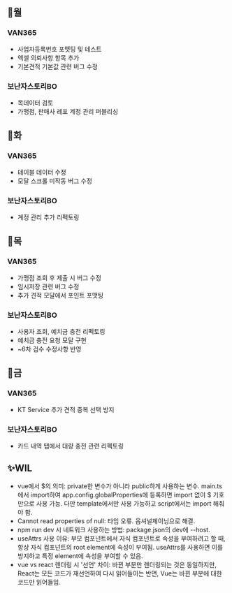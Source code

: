 ## 📌월

### VAN365

- 사업자등록번호 포맷팅 및 테스트
- 엑셀 의뢰사항 항목 추가
- 기본견적 기본값 관련 버그 수정

### 보난자스토리BO

- 목데이터 검토
- 가맹점, 판매사 레포 계정 관리 퍼블리싱

## 📌화

### VAN365

- 테이블 데이터 수정
- 모달 스크롤 미작동 버그 수정

### 보난자스토리BO

- 계정 관리 추가 리펙토링

## 📌목

### VAN365

- 가맹점 조회 후 제출 시 버그 수정
- 임시저장 관련 버그 수정
- 추가 견적 모달에서 포인트 포맷팅

### 보난자스토리BO

- 사용자 조회, 예치금 충전 리펙토링
- 예치금 충전 요청 모달 구현
- ~6차 검수 수정사항 반영

## 📌금

### VAN365

- KT Service 추가 견적 중복 선택 방지

### 보난자스토리BO

- 카드 내역 탭에서 대량 충전 관련 리펙토링

## ✨WIL

- vue에서 $의 의미: private한 변수가 아니라 public하게 사용하는 변수. main.ts에서 import하여 app.config.globalProperties에 등록하면 import 없이 $ 기호만으로 사용 가능. 다만 template에서만 사용 가능하고 script에서는 import 해줘야 함.
- Cannot read properties of null: 타입 오류. 옵셔널체이닝으로 해결.
- npm run dev 시 네트워크 사용하는 방법: package.json의 dev에 --host.
- useAttrs 사용 이유: 부모 컴포넌트에서 자식 컴포넌트로 속성을 부여하려고 할 때, 항상 자식 컴포넌트의 root element에 속성이 부여됨. useAttrs를 사용하면 이를 방지하고 특정 element에 속성을 부여할 수 있음.
- vue vs react 렌더링 시 '선언' 차이: 바뀐 부분만 렌더링되는 것은 동일하지만, React는 모든 코드가 재선언하여 다시 읽어들이는 반면, Vue는 바뀐 부분에 대한 코드만 읽어들임.
